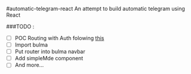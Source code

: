 #automatic-telegram-react
An attempt to build automatic telegram using React

###TODO :
- [ ] POC Routing with Auth folowing [this](https://reacttraining.com/react-router/web/example/auth-workflow)
- [ ] Import bulma
- [ ] Put router into bulma navbar
- [ ] Add simpleMde component
- [ ] And more...
